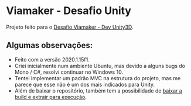 # Viamaker - Desafio Unity

Projeto feito para o [Desafio Viamaker - Dev Unity3D](https://github.com/vitorric/viamaker-desafio-unity).

## Algumas observações:

* Feito com a versão 2020.1.15f1.
* Criei inicialmente num ambiente Ubuntu, mas devido a alguns bugs do Mono / C#, resolvi continuar no Windows 10.
* Tentei implementar um padrão MVC na estrutura do projeto, mas me parece que esse não é um dos mais indicados para Unity.
* Além de baixar o repositório, também tem a possibilidade de [baixar a build e extrair para execução](https://github.com/williamdsw/viamaker-desafio-unity/releases/tag/v1.0).